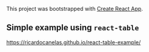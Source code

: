 This project was bootstrapped with [Create React App](https://github.com/facebook/create-react-app).

## Simple example using `react-table`

https://ricardocanelas.github.io/react-table-example/
